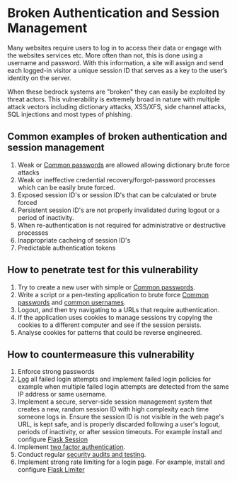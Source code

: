 # Broken Authentication and Session Management

Many websites require users to log in to access their data or engage with the websites services etc. More often than not, this is done using a username and password. With this information, a site will assign and send each logged-in visitor a unique session ID that serves as a key to the user’s identity on the server.

When these bedrock systems are "broken" they can easily be exploited by threat actors. This vulnerability is extremely broad in nature with multiple attack vectors including dictionary attacks, XSS/XFS, side channel attacks, SQL injections and most types of phishing.

## Common examples of broken authentication and session management

1. Weak or [Common passwords](https://github.com/danielmiessler/SecLists/tree/master/Passwords) are allowed allowing dictionary brute force attacks
2. Weak or ineffective credential recovery/forgot-password processes which can be easily brute forced.
3. Exposed session ID's or session ID's that can be calculated or brute forced
4. Persistent session ID's are not properly invalidated during logout or a period of inactivity.
5. When re-authentication is not required for administrative or destructive processes
6. Inappropriate cacheing of session ID's
7. Predictable authentication tokens

## How to penetrate test for this vulnerability

1. Try to create a new user with simple or [Common passwords](https://github.com/danielmiessler/SecLists/tree/master/Passwords).
2. Write a script or a pen-testing application to brute force [Common passwords](https://github.com/danielmiessler/SecLists/tree/master/Passwords) and [common usernames](https://github.com/danielmiessler/SecLists/tree/master/Usernames).
3. Logout, and then try navigating to a URLs that require authentication.
4. If the application uses cookies to manage sessions try copying the cookies to a different computer and see if the session persists.
5. Analyse cookies for patterns that could be reverse engineered.

## How to countermeasure this vulnerability

1. Enforce strong passwords
2. [Log](..\defensive_data_handling\README.md#Logging) all failed login attempts and implement failed login policies for example when multiple failed login attempts are detected from the same IP address or same username.
3. Implement a secure, server-side session management system that creates a new, random session ID with high complexity each time someone logs in. Ensure the session ID is not visible in the web page's URL, is kept safe, and is properly discarded following a user's logout, periods of inactivity, or after session timeouts. For example install and configure [Flask Session](https://flask-session.readthedocs.io/en/latest/)
4. Implement [two factor authentication](.student_resources\two_factor_authentication).
5. Conduct regular [security audits and testing](.student_resources\security_testing_approaches).
6. Implement strong rate limiting for a login page. For example, install and configure [Flask Limiter](https://flask-limiter.readthedocs.io/en/stable/)
